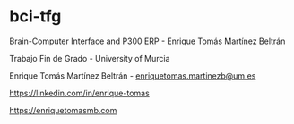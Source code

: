 # bci-tfg
Brain-Computer Interface and P300 ERP - Enrique Tomás Martínez Beltrán

Trabajo Fin de Grado - University of Murcia

Enrique Tomás Martínez Beltrán - enriquetomas.martinezb@um.es

https://linkedin.com/in/enrique-tomas

https://enriquetomasmb.com
